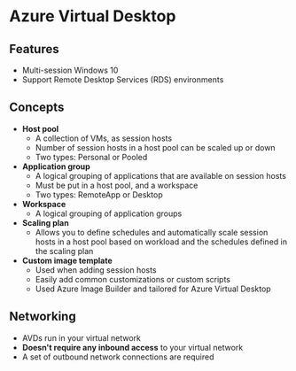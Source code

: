 # Azure Virtual Desktop

## Features

- Multi-session Windows 10
- Support Remote Desktop Services (RDS) environments


## Concepts

- **Host pool**
  - A collection of VMs, as session hosts
  - Number of session hosts in a host pool can be scaled up or down
  - Two types: Personal or Pooled
- **Application group**
  - A logical grouping of applications that are available on session hosts
  - Must be put in a host pool, and a workspace
  - Two types: RemoteApp or Desktop
- **Workspace**
  - A logical grouping of application groups
- **Scaling plan**
  - Allows you to define schedules and automatically scale session hosts in a host pool based on workload and the schedules defined in the scaling plan
- **Custom image template**
  - Used when adding session hosts
  - Easily add common customizations or custom scripts
  - Used Azure Image Builder and tailored for Azure Virtual Desktop


## Networking

- AVDs run in your virtual network
- **Doesn't require any inbound access** to your virtual network
- A set of outbound network connections are required